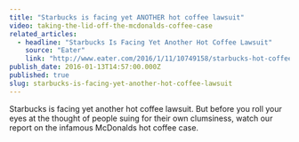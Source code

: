 ```yaml
---
title: "Starbucks is facing yet ANOTHER hot coffee lawsuit"
video: taking-the-lid-off-the-mcdonalds-coffee-case
related_articles:
  - headline: "Starbucks Is Facing Yet Another Hot Coffee Lawsuit"
    source: "Eater"
    link: "http://www.eater.com/2016/1/11/10749158/starbucks-hot-coffee-lawsuit-florida"
publish_date: 2016-01-13T14:57:00.000Z
published: true
slug: starbucks-is-facing-yet-another-hot-coffee-lawsuit
---
```

Starbucks is facing yet another hot coffee lawsuit. But before you roll your eyes at the thought of people suing for their own clumsiness, watch our report on the infamous McDonalds hot coffee case.

